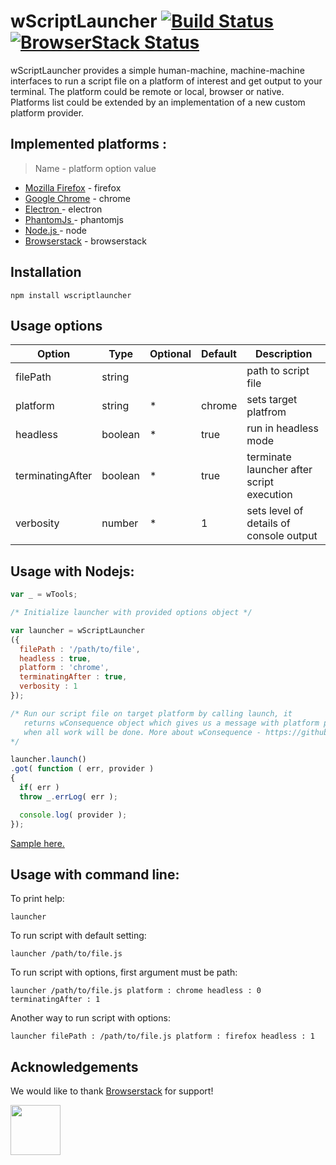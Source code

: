 # wScriptLauncher [![Build Status](https://travis-ci.org/Wandalen/wScriptLauncher.svg?branch=master)](https://travis-ci.org/Wandalen/wScriptLauncher) [![BrowserStack Status](https://www.browserstack.com/automate/badge.svg?badge_key=<badge_key>)](https://www.browserstack.com/automate/public-build/<badge_key>)

wScriptLauncher provides a simple human-machine, machine-machine interfaces to run a script file on a platform of interest and get output to your terminal. The platform could be remote or local, browser or native. Platforms list could be extended by an implementation of a new custom platform provider.

## Implemented platforms :
> Name - platform option value

* [Mozilla Firefox]( https://www.mozilla.org/uk/firefox/new ) - firefox
* [Google Chrome](https://www.google.com/chrome) - chrome
* [ Electron ](https://electron.atom.io) - electron
* [ PhantomJs ](https://phantomjs.org) - phantomjs
* [ Node.js ](https://nodejs.org) - node
* [Browserstack]( https://www.browserstack.com ) - browserstack

## Installation
```terminal
npm install wscriptlauncher
```

## Usage options
Option | Type | Optional |  Default | Description
------------------------- | -------------------------| -------------------------| :------------------------- | -------------------------
filePath |string || |path to script file
platform |string|*|chrome| sets target platfrom
headless |boolean|*|true| run in headless mode
terminatingAfter |boolean|*|true| terminate launcher after script execution
verbosity |number|*|1| sets level of details of console output

## Usage with Nodejs:

```javascript
var _ = wTools;

/* Initialize launcher with provided options object */

var launcher = wScriptLauncher
({
  filePath : '/path/to/file',
  headless : true,
  platform : 'chrome',
  terminatingAfter : true,
  verbosity : 1
});

/* Run our script file on target platform by calling launch, it
   returns wConsequence object which gives us a message with platform provider
   when all work will be done. More about wConsequence - https://github.com/Wandalen/wConsequence
*/

launcher.launch()
.got( function ( err, provider )
{
  if( err )
  throw _.errLog( err );

  console.log( provider );
});
```
[Sample here.](https://github.com/Wandalen/wScriptLauncher/blob/master/sample/ScriptLauncher.js)

## Usage with command line:

To print help:
```terminal
launcher
```
To run script with default setting:
```terminal
launcher /path/to/file.js
```
To run script with options, first argument must be path:
```terminal
launcher /path/to/file.js platform : chrome headless : 0 terminatingAfter : 1
```
Another way to run script with options:
```terminal
launcher filePath : /path/to/file.js platform : firefox headless : 1
```
## Acknowledgements
We would like to thank [Browserstack]( https://www.browserstack.com ) for support!
<p align="left">
<a href="https://www.browserstack.com">
  <img src="https://www.browserstack.com/images/layout/browserstack-logo-600x315.png" height="80" />
</a>
</p>





